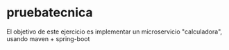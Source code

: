 # pruebatecnica
El objetivo de este ejercicio es implementar un microservicio "calculadora", usando maven + spring-boot
